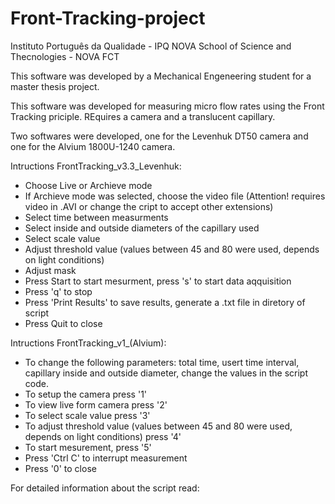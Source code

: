 # Front-Tracking-project
Instituto Português da Qualidade - IPQ
NOVA School of Science and Thecnologies - NOVA FCT

This software was developed by a Mechanical Engeneering student for a master thesis project.

This software was developed for measuring micro flow rates using the Front Tracking priciple. REquires a camera and a translucent capillary.

Two softwares were developed, one for the Levenhuk DT50 camera and one for the Alvium 1800U-1240 camera.

Intructions FrontTracking_v3.3_Levenhuk:

- Choose Live or Archieve mode
- If Archieve mode was selected, choose the video file (Attention! requires video in .AVI or change the cript to accept other extensions)
- Select time between measurments
- Select inside and outside diameters of the capillary used
- Select scale value
- Adjust threshold value (values between 45 and 80 were used, depends on light conditions)
- Adjust mask
- Press Start to start mesurment, press 's' to start data aqquisition
- Press 'q' to stop
- Press 'Print Results' to save results, generate a .txt file in diretory of script
- Press Quit to close 

Intructions FrontTracking_v1_(Alvium):

- To change the following parameters: total time, usert time interval, capillary inside and outside diameter, change the values in the script code.
- To setup the camera press '1'
- To view live form camera press '2'
- To select scale value press '3'
- To adjust threshold value (values between 45 and 80 were used, depends on light conditions) press '4'
- To start mesurement, press '5' 
- Press 'Ctrl C' to interrupt measurement
- Press '0' to close

For detailed information about the script read:
